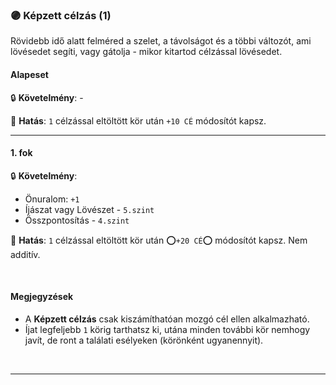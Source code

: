 ### 🟣 Képzett célzás (1)

Rövidebb idő alatt felméred a szelet, a távolságot és a többi változót, ami lövésedet segíti, vagy gátolja - mikor kitartod célzással lövésedet.
#### Alapeset

🔒 **Követelmény**: -

🌟 **Hatás**: `1` célzással eltöltött kör után `+10 CÉ` módosítót kapsz. 

---
#### 1. fok

🔒 **Követelmény**:
- Önuralom: `+1`
- Íjászat vagy Lövészet - `5.szint`
- Összpontosítás - `4.szint`

🌟 **Hatás**: `1` célzással eltöltött kör után ⭕`+20 CÉ`⭕ módosítót kapsz. Nem additív.

<br />

#### Megjegyzések

- A **Képzett célzás** csak kiszámíthatóan mozgó cél ellen alkalmazható.
- Íjat legfeljebb `1` körig tarthatsz ki, utána minden további kör nemhogy javít, de ront a találati esélyeken (körönként ugyanennyit).

<br />

---
